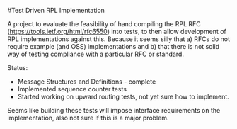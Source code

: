 #Test Driven RPL Implementation

A project to evaluate the feasibility of hand compiling the RPL RFC (https://tools.ietf.org/html/rfc6550) into tests, to then allow development of RPL implementations against this. Because it seems silly that a) RFCs do not require example (and OSS) implementations and b) that there is not solid way of testing compliance with a particular RFC or standard.

Status:
 - Message Structures and Definitions - complete
 - Implemented sequence counter tests
 - Started working on upward routing tests, not yet sure how to implement.

Seems like building these tests will impose interface requirements on the implementation, also not sure if this is a major problem.


